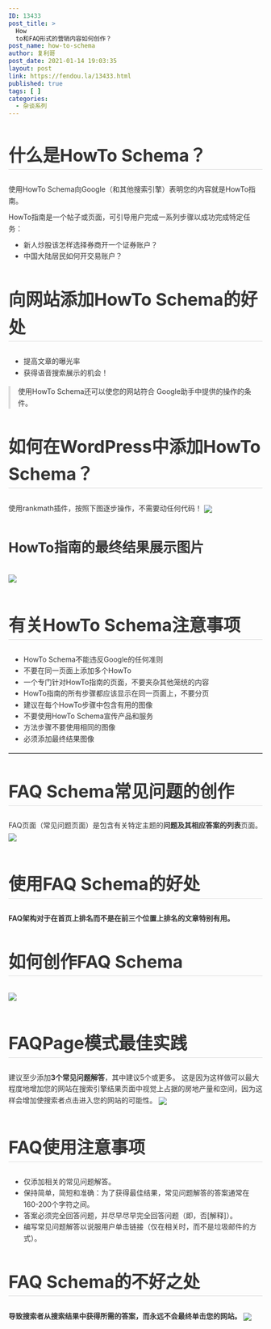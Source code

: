 ```yaml
---
ID: 13433
post_title: >
  How
  to和FAQ形式的营销内容如何创作？
post_name: how-to-schema
author: 复利哥
post_date: 2021-01-14 19:03:35
layout: post
link: https://fendou.la/13433.html
published: true
tags: [ ]
categories:
  - 杂谈系列
---
```

<div style="font-size: 14px; margin: 0; padding: 0; width: 100%;">
<h2 style="line-height: 160%; font-weight: bold; font-size: 34px; border-bottom: 1px solid #dbdbdb; color: #333;">什么是HowTo Schema？</h2>
<p style="line-height: 160%; margin: 10px 0; color: #333;">使用HowTo Schema向Google（和其他搜索引擎）表明您的内容就是HowTo指南。</p>
<p style="line-height: 160%; margin: 10px 0; color: #333;">HowTo指南是一个帖子或页面，可引导用户完成一系列步骤以成功完成特定任务：</p>

<ul style="line-height: 160%; list-style-type: disc; padding-left: 30px; margin: 6px 0 10px; color: #333;">
 	<li style="line-height: 160%;">新人炒股该怎样选择券商开一个证券账户？</li>
 	<li style="line-height: 160%;">中国大陆居民如何开交易账户？</li>
</ul>
<h2 style="line-height: 160%; font-weight: bold; font-size: 34px; border-bottom: 1px solid #dbdbdb; color: #333;">向网站添加HowTo Schema的好处</h2>
<ul style="line-height: 160%; list-style-type: disc; padding-left: 30px; margin: 6px 0 10px; color: #333;">
 	<li style="line-height: 160%;">提高文章的曝光率</li>
 	<li style="line-height: 160%;">获得语音搜索展示的机会！</li>
</ul>
<blockquote style="line-height: 160%; margin: 15px 0; border-left: 4px solid #ddd; padding: 0 15px; color: #777;">
<p style="line-height: 160%; margin: 10px 0; color: #333; margin-top: 0; margin-bottom: 0;">使用HowTo Schema还可以使您的网站符合 Google助手中提供的操作的条件。</p>
</blockquote>
<h2 style="line-height: 160%; font-weight: bold; font-size: 34px; border-bottom: 1px solid #dbdbdb; color: #333;">如何在WordPress中添加HowTo Schema？</h2>
<p style="line-height: 160%; margin: 10px 0; color: #333;">使用rankmath插件，按照下图逐步操作，不需要动任何代码！
<img style="line-height: 160%; margin: 4px 0 10px; vertical-align: top; max-width: 100%;" src="https://ae01.alicdn.com/kf/U679a902995f74029aef2640e69bfcd67J.jpg" /></p>

<h3 style="line-height: 160%; font-weight: bold; font-size: 27px; color: #333;">HowTo指南的最终结果展示图片</h3>
<p style="line-height: 160%; margin: 10px 0; color: #333;"><img style="line-height: 160%; margin: 4px 0 10px; vertical-align: top; max-width: 100%;" src="https://ae01.alicdn.com/kf/U2393b83b451343febf60c8d5c2ec1df7e.jpg" /></p>

<h2 style="line-height: 160%; font-weight: bold; font-size: 34px; border-bottom: 1px solid #dbdbdb; color: #333;">有关HowTo Schema注意事项</h2>
<ul style="line-height: 160%; list-style-type: disc; padding-left: 30px; margin: 6px 0 10px; color: #333;">
 	<li style="line-height: 160%;">HowTo Schema不能违反Google的任何准则</li>
 	<li style="line-height: 160%;">不要在同一页面上添加多个HowTo</li>
 	<li style="line-height: 160%;">一个专门针对HowTo指南的页面，不要夹杂其他笼统的内容</li>
 	<li style="line-height: 160%;">HowTo指南的所有步骤都应该显示在同一页面上，不要分页</li>
 	<li style="line-height: 160%;">建议在每个HowTo步骤中包含有用的图像</li>
 	<li style="line-height: 160%;">不要使用HowTo Schema宣传产品和服务</li>
 	<li style="line-height: 160%;">方法步骤不要使用相同的图像</li>
 	<li style="line-height: 160%;">必须添加最终结果图像</li>
</ul>

<hr style="line-height: 160%; border-top: 1px solid #eee; margin: 16px 0;" />

<h2 style="line-height: 160%; font-weight: bold; font-size: 34px; border-bottom: 1px solid #dbdbdb; color: #333;">FAQ Schema常见问题的创作</h2>
<p style="line-height: 160%; margin: 10px 0; color: #333;">FAQ页面（常见问题页面）是包含有关特定主题的<strong style="line-height: 160%; font-weight: bold;">问题及其相应答案的列表</strong>页面。
<img style="line-height: 160%; margin: 4px 0 10px; vertical-align: top; max-width: 100%;" src="https://ae01.alicdn.com/kf/Ua96cab3d3aa34e578c150a27b18489f1b.jpg" /></p>

<h2 style="line-height: 160%; font-weight: bold; font-size: 34px; border-bottom: 1px solid #dbdbdb; color: #333;">使用FAQ Schema的好处</h2>
<p style="line-height: 160%; margin: 10px 0; color: #333;"><strong style="line-height: 160%; font-weight: bold;">FAQ架构对于在首页上排名而不是在前三个位置上排名的文章特别有用。</strong></p>

<h2 style="line-height: 160%; font-weight: bold; font-size: 34px; border-bottom: 1px solid #dbdbdb; color: #333;">如何创作FAQ Schema</h2>
<p style="line-height: 160%; margin: 10px 0; color: #333;"><img style="line-height: 160%; margin: 4px 0 10px; vertical-align: top; max-width: 100%;" src="https://ae01.alicdn.com/kf/Ufda62bce01e449f1a62f0b956ba0e0dbg.jpg" /></p>

<h2 style="line-height: 160%; font-weight: bold; font-size: 34px; border-bottom: 1px solid #dbdbdb; color: #333;">FAQPage模式最佳实践</h2>
<p style="line-height: 160%; margin: 10px 0; color: #333;">建议至少添加<strong style="line-height: 160%; font-weight: bold;">3个常见问题解答</strong>，其中建议5个或更多。
这是因为这样做可以最大程度地增加您的网站在搜索引擎结果页面中视觉上占据的房地产量和空间，因为这样会增加使搜索者点击进入您的网站的可能性。
<img style="line-height: 160%; margin: 4px 0 10px; vertical-align: top; max-width: 100%;" src="https://ae01.alicdn.com/kf/U7d81bd5adeea444bb01e9acf1ac22cf6L.jpg" /></p>

<h2 style="line-height: 160%; font-weight: bold; font-size: 34px; border-bottom: 1px solid #dbdbdb; color: #333;">FAQ使用注意事项</h2>
<ul style="line-height: 160%; list-style-type: disc; padding-left: 30px; margin: 6px 0 10px; color: #333;">
 	<li style="line-height: 160%;">仅添加相关的常见问题解答。</li>
 	<li style="line-height: 160%;">保持简单，简短和准确：为了获得最佳结果，常见问题解答的答案通常在160-200个字符之间。</li>
 	<li style="line-height: 160%;">答案必须完全回答问题，并尽早尽早完全回答问题（即，否[解释]）。</li>
 	<li style="line-height: 160%;">编写常见问题解答以说服用户单击链接（仅在相关时，而不是垃圾邮件的方式）。</li>
</ul>
<h2 style="line-height: 160%; font-weight: bold; font-size: 34px; border-bottom: 1px solid #dbdbdb; color: #333;">FAQ Schema的不好之处</h2>
<p style="line-height: 160%; margin: 10px 0; color: #333;"><strong style="line-height: 160%; font-weight: bold;">导致搜索者从搜索结果中获得所需的答案，而永远不会最终单击您的网站。</strong>
<img style="line-height: 160%; margin: 4px 0 10px; vertical-align: top; max-width: 100%;" src="https://cdn.fendou.la/tuoss/Sketchpad.png" /></p>

</div>